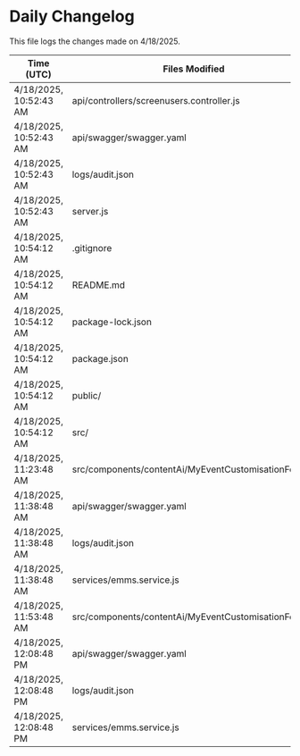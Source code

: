 # Daily Changelog

This file logs the changes made on 4/18/2025.

| Time (UTC)             | Files Modified                    | Changes (Addition/Deletion) |
|------------------------|-----------------------------------|-----------------------------|
| 4/18/2025, 10:52:43 AM | api/controllers/screenusers.controller.js | 9 Additions & 9 Deletions |
| 4/18/2025, 10:52:43 AM | api/swagger/swagger.yaml | 4 Additions & 4 Deletions |
| 4/18/2025, 10:52:43 AM | logs/audit.json | 10 Additions & 10 Deletions |
| 4/18/2025, 10:52:43 AM | server.js | 12 Additions & 12 Deletions |
| 4/18/2025, 10:54:12 AM | .gitignore | 23 Additions & 0 Deletions|
| 4/18/2025, 10:54:12 AM | README.md | 0 Additions & 0 Deletions|
| 4/18/2025, 10:54:12 AM | package-lock.json | 0 Additions & 0 Deletions|
| 4/18/2025, 10:54:12 AM | package.json | 0 Additions & 0 Deletions|
| 4/18/2025, 10:54:12 AM | public/ | 0 Additions & 0 Deletions|
| 4/18/2025, 10:54:12 AM | src/ | 0 Additions & 0 Deletions|
| 4/18/2025, 11:23:48 AM | src/components/contentAi/MyEventCustomisationForm.js | 1 Additions & 1 Deletions|
| 4/18/2025, 11:38:48 AM | api/swagger/swagger.yaml | 2 Additions & 2 Deletions|
| 4/18/2025, 11:38:48 AM | logs/audit.json | 15 Additions & 15 Deletions|
| 4/18/2025, 11:38:48 AM | services/emms.service.js | 1 Additions & 0 Deletions|
| 4/18/2025, 11:53:48 AM | src/components/contentAi/MyEventCustomisationForm.js | 1 Additions & 1 Deletions|
| 4/18/2025, 12:08:48 PM | api/swagger/swagger.yaml | 2 Additions & 2 Deletions|
| 4/18/2025, 12:08:48 PM | logs/audit.json | 15 Additions & 15 Deletions|
| 4/18/2025, 12:08:48 PM | services/emms.service.js | 1 Additions & 0 Deletions|
